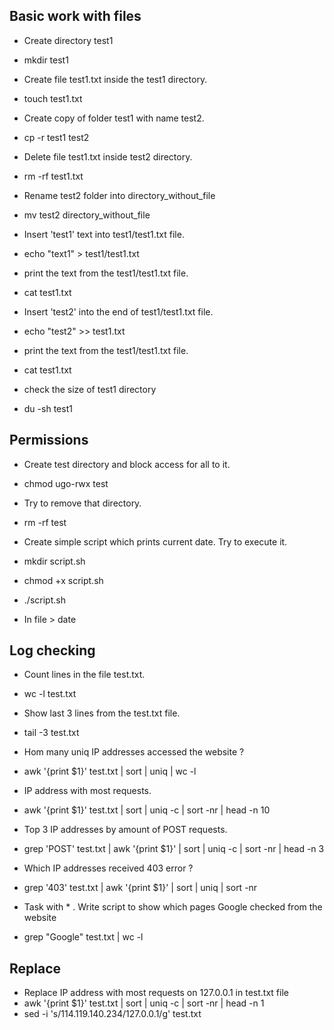 ## Basic work with files

- Create directory test1
- mkdir test1

- Create file test1.txt inside the test1 directory.
- touch test1.txt

- Create copy of folder test1 with name test2.  
- cp -r test1 test2

- Delete file test1.txt inside test2 directory.
- rm -rf test1.txt

- Rename test2 folder into directory_without_file
- mv test2 directory_without_file

- Insert 'test1' text into test1/test1.txt file.
- echo "text1" > test1/test1.txt

- print the text from the test1/test1.txt file.
- cat test1.txt

- Insert 'test2' into the end of test1/test1.txt file.
- echo "test2" >> test1.txt

- print the text from the test1/test1.txt file.
- cat test1.txt

- check the size of test1 directory
- du -sh test1

## Permissions

- Create test directory and block access for all to it.
- chmod ugo-rwx test

- Try to remove that directory.
- rm -rf test

- Create simple script which prints current date. Try to execute it.
- mkdir script.sh
- chmod +x script.sh
- ./script.sh
- In file > date

## Log checking

- Count lines in the file test.txt.
- wc -l test.txt

- Show last 3 lines from the test.txt file. 
- tail -3 test.txt

- Hom many uniq IP addresses accessed the website ? 
- awk '{print $1}' test.txt | sort | uniq | wc -l

- IP address with most requests.
- awk '{print $1}' test.txt | sort | uniq -c | sort -nr | head -n 10

- Top 3 IP addresses by amount of POST requests.
- grep 'POST' test.txt | awk '{print $1}' | sort | uniq -c | sort -nr | head -n 3

- Which IP addresses received 403 error ? 
- grep '403' test.txt | awk '{print $1}' | sort | uniq | sort -nr

- Task with * . Write script to show which pages Google checked from the website 
- grep "Google" test.txt | wc -l

## Replace

- Replace IP address with most requests on 127.0.0.1 in test.txt file 
- awk '{print $1}' test.txt | sort | uniq -c | sort -nr | head -n 1
- sed -i 's/114.119.140.234/127.0.0.1/g' test.txt

